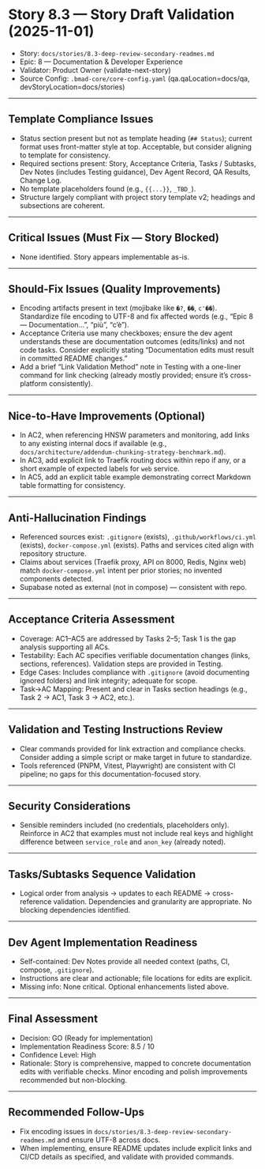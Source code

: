 # Story 8.3 — Story Draft Validation (2025-11-01)

- Story: `docs/stories/8.3-deep-review-secondary-readmes.md`
- Epic: 8 — Documentation & Developer Experience
- Validator: Product Owner (validate-next-story)
- Source Config: `.bmad-core/core-config.yaml` (qa.qaLocation=docs/qa, devStoryLocation=docs/stories)

---

## Template Compliance Issues

- Status section present but not as template heading (`## Status`); current format uses front-matter style at top. Acceptable, but consider aligning to template for consistency.
- Required sections present: Story, Acceptance Criteria, Tasks / Subtasks, Dev Notes (includes Testing guidance), Dev Agent Record, QA Results, Change Log.
- No template placeholders found (e.g., `{{...}}`, `_TBD_`).
- Structure largely compliant with project story template v2; headings and subsections are coherent.

---

## Critical Issues (Must Fix — Story Blocked)

- None identified. Story appears implementable as-is.

---

## Should-Fix Issues (Quality Improvements)

- Encoding artifacts present in text (mojibake like `�?`, `��`, `c'��`). Standardize file encoding to UTF-8 and fix affected words (e.g., “Epic 8 — Documentation…”, “più”, “c’è”).
- Acceptance Criteria use many checkboxes; ensure the dev agent understands these are documentation outcomes (edits/links) and not code tasks. Consider explicitly stating “Documentation edits must result in committed README changes.”
- Add a brief “Link Validation Method” note in Testing with a one-liner command for link checking (already mostly provided; ensure it’s cross-platform consistently).

---

## Nice-to-Have Improvements (Optional)

- In AC2, when referencing HNSW parameters and monitoring, add links to any existing internal docs if available (e.g., `docs/architecture/addendum-chunking-strategy-benchmark.md`).
- In AC3, add explicit link to Traefik routing docs within repo if any, or a short example of expected labels for `web` service.
- In AC5, add an explicit table example demonstrating correct Markdown table formatting for consistency.

---

## Anti-Hallucination Findings

- Referenced sources exist: `.gitignore` (exists), `.github/workflows/ci.yml` (exists), `docker-compose.yml` (exists). Paths and services cited align with repository structure.
- Claims about services (Traefik proxy, API on 8000, Redis, Nginx web) match `docker-compose.yml` intent per prior stories; no invented components detected.
- Supabase noted as external (not in compose) — consistent with repo.

---

## Acceptance Criteria Assessment

- Coverage: AC1–AC5 are addressed by Tasks 2–5; Task 1 is the gap analysis supporting all ACs.
- Testability: Each AC specifies verifiable documentation changes (links, sections, references). Validation steps are provided in Testing.
- Edge Cases: Includes compliance with `.gitignore` (avoid documenting ignored folders) and link integrity; adequate for scope.
- Task→AC Mapping: Present and clear in Tasks section headings (e.g., Task 2 → AC1, Task 3 → AC2, etc.).

---

## Validation and Testing Instructions Review

- Clear commands provided for link extraction and compliance checks. Consider adding a simple script or make target in future to standardize.
- Tools referenced (PNPM, Vitest, Playwright) are consistent with CI pipeline; no gaps for this documentation-focused story.

---

## Security Considerations

- Sensible reminders included (no credentials, placeholders only). Reinforce in AC2 that examples must not include real keys and highlight difference between `service_role` and `anon_key` (already noted).

---

## Tasks/Subtasks Sequence Validation

- Logical order from analysis → updates to each README → cross-reference validation. Dependencies and granularity are appropriate. No blocking dependencies identified.

---

## Dev Agent Implementation Readiness

- Self-contained: Dev Notes provide all needed context (paths, CI, compose, `.gitignore`).
- Instructions are clear and actionable; file locations for edits are explicit.
- Missing info: None critical. Optional enhancements listed above.

---

## Final Assessment

- Decision: GO (Ready for implementation)
- Implementation Readiness Score: 8.5 / 10
- Confidence Level: High
- Rationale: Story is comprehensive, mapped to concrete documentation edits with verifiable checks. Minor encoding and polish improvements recommended but non-blocking.

---

## Recommended Follow-Ups

- Fix encoding issues in `docs/stories/8.3-deep-review-secondary-readmes.md` and ensure UTF-8 across docs.
- When implementing, ensure README updates include explicit links and CI/CD details as specified, and validate with provided commands.

